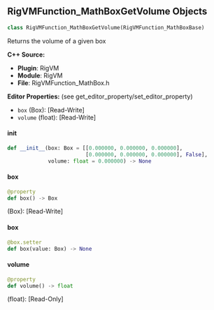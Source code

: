 ## RigVMFunction_MathBoxGetVolume Objects

```python
class RigVMFunction_MathBoxGetVolume(RigVMFunction_MathBoxBase)
```

Returns the volume of a given box

**C++ Source:**

- **Plugin**: RigVM
- **Module**: RigVM
- **File**: RigVMFunction_MathBox.h

**Editor Properties:** (see get_editor_property/set_editor_property)

- ``box`` (Box):  [Read-Write]
- ``volume`` (float):  [Read-Write]

<a id="unreal.RigVMFunction_MathBoxGetVolume.__init__"></a>

#### __init__

```python
def __init__(box: Box = [[0.000000, 0.000000, 0.000000],
                         [0.000000, 0.000000, 0.000000], False],
             volume: float = 0.000000) -> None
```

<a id="unreal.RigVMFunction_MathBoxGetVolume.box"></a>

#### box

```python
@property
def box() -> Box
```

(Box):  [Read-Write]

<a id="unreal.RigVMFunction_MathBoxGetVolume.box"></a>

#### box

```python
@box.setter
def box(value: Box) -> None
```

<a id="unreal.RigVMFunction_MathBoxGetVolume.volume"></a>

#### volume

```python
@property
def volume() -> float
```

(float):  [Read-Only]

<a id="unreal.RigVMFunction_MathColorBase"></a>
